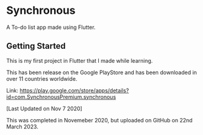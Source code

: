 # Synchronous  

A To-do list app made using Flutter. 

## Getting Started
This is my first project in Flutter that I made while learning. 

This has been release on the Google PlayStore and has been downloaded in over 11 countries worldwide. 

Link:  https://play.google.com/store/apps/details?id=com.SynchronousPremium.synchronous

[Last Updated on Nov 7 2020]

This was completed in Novemeber 2020, but uploaded on GitHub on 22nd March 2023. 
 
